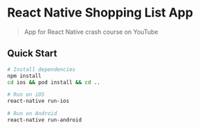 # React Native Shopping List App

> App for React Native crash course on YouTube

## Quick Start

``` bash
# Install dependencies
npm install
cd ios && pod install && cd ..

# Run on iOS
react-native run-ios

# Run on Android
react-native run-android

```
